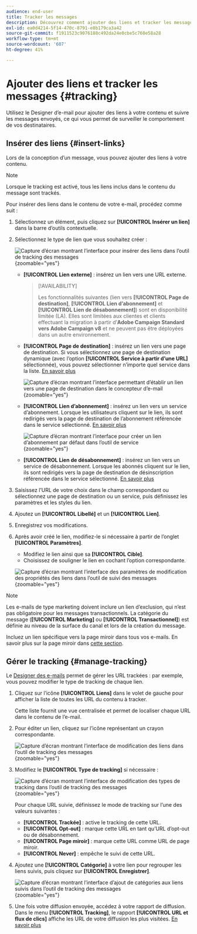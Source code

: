 ```yaml
---
audience: end-user
title: Tracker les messages
description: Découvrez comment ajouter des liens et tracker les messages envoyés.
exl-id: ea0d4214-5f14-470c-8791-e8b179ca3a42
source-git-commit: f1911523c9076188c492da24e0cbe5c760e58a28
workflow-type: tm+mt
source-wordcount: '607'
ht-degree: 41%

---
```


# Ajouter des liens et tracker les messages {#tracking}

Utilisez le Designer d’e-mail pour ajouter des liens à votre contenu et suivre les messages envoyés, ce qui vous permet de surveiller le comportement de vos destinataires.

## Insérer des liens {#insert-links}

Lors de la conception d’un message, vous pouvez ajouter des liens à votre contenu.

>[!NOTE]
>
>Lorsque le tracking est activé, tous les liens inclus dans le contenu du message sont trackés.

Pour insérer des liens dans le contenu de votre e-mail, procédez comme suit :

1. Sélectionnez un élément, puis cliquez sur **[!UICONTROL Insérer un lien]** dans la barre d’outils contextuelle.

1. Sélectionnez le type de lien que vous souhaitez créer :

   ![Capture d’écran montrant l’interface pour insérer des liens dans l’outil de tracking des messages](assets/message-tracking-insert-link.png){zoomable="yes"}

   * **[!UICONTROL Lien externe]** : insérez un lien vers une URL externe.

     >[!AVAILABILITY]
     >
     >Les fonctionnalités suivantes (lien vers **[!UICONTROL Page de destination]**, **[!UICONTROL Lien d’abonnement]** et **[!UICONTROL Lien de désabonnement]**) sont en disponibilité limitée (LA). Elles sont limitées aux clientes et clients effectuant la migration à partir d’**Adobe Campaign Standard vers Adobe Campaign v8** et ne peuvent pas être déployées dans un autre environnement.

   * **[!UICONTROL Page de destination]** : insérez un lien vers une page de destination. Si vous sélectionnez une page de destination dynamique (avec l’option **[!UICONTROL Service à partir d’une URL]** sélectionnée), vous pouvez sélectionner n’importe quel service dans la liste. [En savoir plus](../landing-pages/create-lp.md#define-actions-on-form-submission)

     ![Capture d’écran montrant l’interface permettant d’établir un lien vers une page de destination dans le concepteur d’e-mail](assets/email-link-to-landing-page.png){zoomable="yes"}

   * **[!UICONTROL Lien d’abonnement]** : insérez un lien vers un service d’abonnement. Lorsque les utilisateurs cliquent sur le lien, ils sont redirigés vers la page de destination de l’abonnement référencée dans le service sélectionné. [En savoir plus](../audience/manage-services.md#create-service)

     ![Capture d’écran montrant l’interface pour créer un lien d’abonnement par défaut dans l’outil de service](assets/service-create-default-lp-link.png){zoomable="yes"}

   * **[!UICONTROL Lien de désabonnement]** : insérez un lien vers un service de désabonnement. Lorsque les abonnés cliquent sur le lien, ils sont redirigés vers la page de destination de désinscription référencée dans le service sélectionné. [En savoir plus](../audience/manage-services.md#create-service)

   <!--* **[!UICONTROL Mirror page]**: Add a link to display the email content in a web browser. [Learn more]-->

1. Saisissez l’URL de votre choix dans le champ correspondant ou sélectionnez une page de destination ou un service, puis définissez les paramètres et les styles du lien.

1. Ajoutez un **[!UICONTROL Libellé]** et un **[!UICONTROL Lien]**.

1. Enregistrez vos modifications.

1. Après avoir créé le lien, modifiez-le si nécessaire à partir de l’onglet **[!UICONTROL Paramètres]**.

   * Modifiez le lien ainsi que sa **[!UICONTROL Cible]**.
   * Choisissez de souligner le lien en cochant l’option correspondante.

   ![Capture d’écran montrant l’interface des paramètres de modification des propriétés des liens dans l’outil de suivi des messages](assets/message-tracking-link-settings.png){zoomable="yes"}

>[!NOTE]
>
>Les e-mails de type marketing doivent inclure un lien d’exclusion, qui n’est pas obligatoire pour les messages transactionnels. La catégorie du message (**[!UICONTROL Marketing]** ou **[!UICONTROL Transactionnel]**) est définie au niveau de la surface du canal et lors de la création du message.

Incluez un lien spécifique vers la page miroir dans tous vos e-mails. En savoir plus sur la page miroir dans [cette section](mirror-page.md).

## Gérer le tracking {#manage-tracking}

Le [Designer des e-mails](create-email-content.md) permet de gérer les URL trackées : par exemple, vous pouvez modifier le type de tracking de chaque lien.

1. Cliquez sur l’icône **[!UICONTROL Liens]** dans le volet de gauche pour afficher la liste de toutes les URL du contenu à tracker.

   Cette liste fournit une vue centralisée et permet de localiser chaque URL dans le contenu de l’e-mail.

1. Pour éditer un lien, cliquez sur l’icône représentant un crayon correspondante.

   ![Capture d’écran montrant l’interface de modification des liens dans l’outil de tracking des messages](assets/message-tracking-edit-links.png){zoomable="yes"}

1. Modifiez le **[!UICONTROL Type de tracking]** si nécessaire :

   ![Capture d’écran montrant l’interface de modification des types de tracking dans l’outil de tracking des messages](assets/message-tracking-edit-a-link.png){zoomable="yes"}

   Pour chaque URL suivie, définissez le mode de tracking sur l’une des valeurs suivantes :

   * **[!UICONTROL Trackée]** : active le tracking de cette URL.
   * **[!UICONTROL Opt-out]** : marque cette URL en tant qu’URL d’opt-out ou de désabonnement.
   * **[!UICONTROL Page miroir]** : marque cette URL comme URL de page miroir.
   * **[!UICONTROL Never]** : empêche le suivi de cette URL. <!--This information is saved: if the URL appears again in a future message, its tracking is automatically deactivated.-->

1. Ajoutez une **[!UICONTROL Catégorie]** à votre lien pour regrouper les liens suivis, puis cliquez sur **[!UICONTROL Enregistrer]**.

   ![Capture d’écran montrant l’interface d’ajout de catégories aux liens suivis dans l’outil de tracking des messages](assets/message-tracking-edit-a-link_2.png){zoomable="yes"}

1. Une fois votre diffusion envoyée, accédez à votre rapport de diffusion. Dans le menu **[!UICONTROL Tracking]**, le rapport **[!UICONTROL URL et flux de clics]** affiche les URL de votre diffusion les plus visitées. [En savoir plus](../reporting/gs-reports.md)
